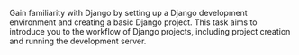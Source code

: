 Gain familiarity with Django by setting up a Django development environment and creating a basic Django project. This task aims to introduce you to the workflow of Django projects, including project creation and running the development server.
